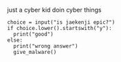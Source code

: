 just a cyber kid doin cyber things
```
choice = input("is jaekenji epic?")
if choice.lower().startswith("y"):
  print("good")
else:
  print("wrong answer")
  give_malware()
```
